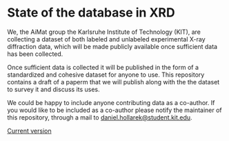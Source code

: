 # State of the database in XRD

 We, the AiMat group the Karlsruhe Institute of Technology (KIT), are collecting a dataset of both labeled and unlabeled experimental X-ray diffraction data, which will be made publicly available once sufficient data has been collected.
 
 Once sufficient data is collected it will be published in the form of a standardized and cohesive dataset for anyone to use. This repository contains a draft of a paperm that we will publish along with the the dataset to survey it and discuss its uses.
 
 We could be happy to include anyone contributing data as a co-author. If you would like to be included as a co-author please notify the maintainer of this repository, through a mail to daniel.hollarek@student.kit.edu.
 
 [Current version](paper.pdf)

